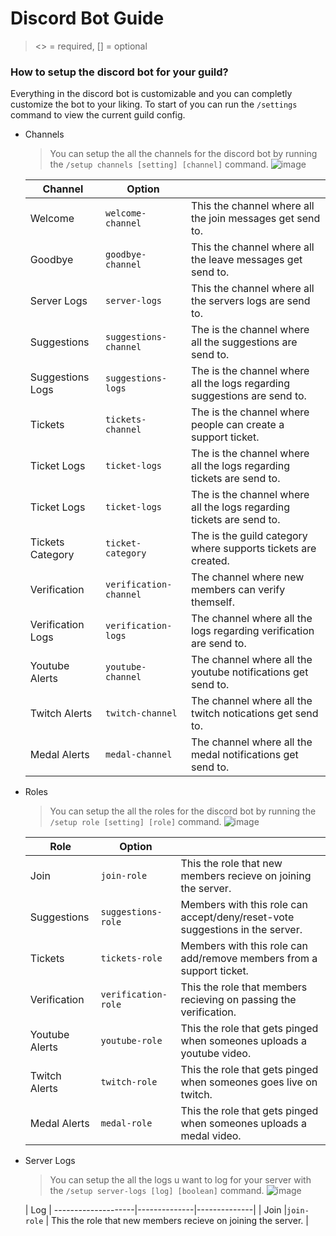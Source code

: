 # Discord Bot Guide
><> = required, [] = optional

### How to setup the discord bot for your guild?
Everything in the discord bot is customizable and you can completly customize the bot to your liking.
To start of you can run the `/settings` command to view the current guild config.

- Channels
    >You can setup the all the channels for the discord bot by running the `/setup channels [setting] [channel]` command.
    ![image](https://user-images.githubusercontent.com/41522688/225132881-6dfb416d-b8a9-4edd-92f5-73d4cd4c8d24.png)


    | Channel	| Option | |
    --------------------|--------------|--------------|
    | Welcome |`welcome-channel` | This the channel where all the join messages get send to. |
    | Goodbye |`goodbye-channel` | This the channel where all the leave messages get send to. |
    | Server Logs |`server-logs` | This the channel where all the servers logs are send to. |
    | Suggestions |`suggestions-channel` | The is the channel where all the suggestions are send to. |
    | Suggestions Logs |`suggestions-logs` | The is the channel where all the logs regarding suggestions are send to. |
    | Tickets |`tickets-channel` | The is the channel where people can create a support ticket. |
    | Ticket Logs |`ticket-logs` | The is the channel where all the logs regarding tickets are send to. |
    | Ticket Logs |`ticket-logs` | The is the channel where all the logs regarding tickets are send to. |
    | Tickets Category |`ticket-category` | The is the guild category where supports tickets are created. |
    | Verification |`verification-channel` | The channel where new members can verify themself. |
    | Verification Logs |`verification-logs` | The channel where all the logs regarding verification are send to. |
    | Youtube Alerts |`youtube-channel` | The channel where all the youtube notifications get send to. |
    | Twitch Alerts |`twitch-channel` | The channel where all the twitch notications get send to. |
    | Medal Alerts |`medal-channel` | The channel where all the medal notifications get send to. |
    
- Roles
     >You can setup the all the roles for the discord bot by running the `/setup role [setting] [role]` command.
    ![image](https://user-images.githubusercontent.com/41522688/225133056-62dc7d88-53bd-473a-a5d2-f8376c7e9e2c.png)


    | Role	| Option | |
    --------------------|--------------|--------------|
    | Join |`join-role` | This the role that new members recieve on joining the server. |
    | Suggestions |`suggestions-role` | Members with this role can accept/deny/reset-vote suggestions in the server. |
    | Tickets |`tickets-role` | Members with this role can add/remove members from a support ticket. |
    | Verification |`verification-role` | This the role that members recieving on passing the verification.  |
    | Youtube Alerts |`youtube-role` | This the role that gets pinged when someones uploads a youtube video.  |
    | Twitch Alerts |`twitch-role` | This the role that gets pinged when someones goes live on twitch.  |
    | Medal Alerts |`medal-role` | This the role that gets pinged when someones uploads a medal video. |
    
- Server Logs    
     >You can setup the all the logs u want to log for your server with the `/setup server-logs [log] [boolean]` command.
    ![image](https://user-images.githubusercontent.com/41522688/225133357-f05a1325-0840-40c5-8af3-bdb5d5b5f1dc.png)
    
    
    | Log	|
    --------------------|--------------|--------------|
    | Join |`join-role` | This the role that new members recieve on joining the server. |

